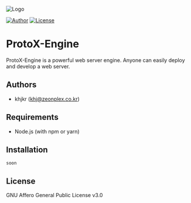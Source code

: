 ![Logo](https://cdn.discordapp.com/attachments/468395714590801920/632391617898217492/cooltext338254123587325.png)

[![Author](https://img.shields.io/badge/author-khjkr-blue.svg)](https://github.com/khjkr)
[![License](https://img.shields.io/github/license/khjkr/ProtoX-Engine.svg)](https://github.com/khjkr/ProtoX-Engine/blob/master/LICENSE)
# ProtoX-Engine
ProtoX-Engine is a powerful web server engine.
Anyone can easily deploy and develop a web server.
## Authors
- khjkr (<khj@zeonplex.co.kr>)
## Requirements
- Node.js (with npm or yarn)
## Installation
`soon`
## License
GNU Affero General Public License v3.0
